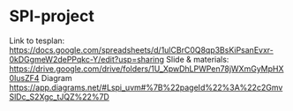 # SPI-project
Link to tesplan: https://docs.google.com/spreadsheets/d/1ulCBrC0Q8qp3BsKiPsanEvxr-0kDGgmeW2dePPqkc-Y/edit?usp=sharing
Slide & materials: https://drive.google.com/drive/folders/1U_XpwDhLPWPen78jWXmGyMpHX0IusZF4
Diagram https://app.diagrams.net/#Lspi_uvm#%7B%22pageId%22%3A%22c2GmvSlDc_S2Xgc_tJQZ%22%7D
